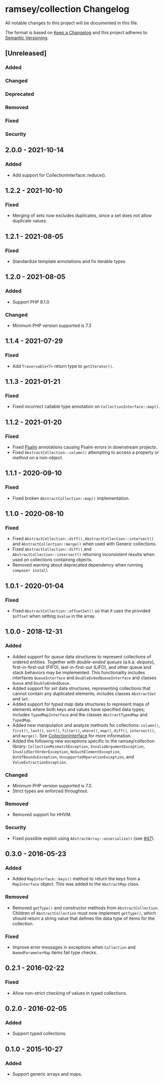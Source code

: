 # ramsey/collection Changelog

All notable changes to this project will be documented in this file.

The format is based on [Keep a Changelog](http://keepachangelog.com/en/1.0.0/)
and this project adheres to [Semantic Versioning](http://semver.org/spec/v2.0.0.html).

## [Unreleased]
### Added
### Changed
### Deprecated
### Removed
### Fixed
### Security

## 2.0.0 - 2021-10-14

### Added

* Add support for CollectionInterface::reduce().

## 1.2.2 - 2021-10-10

### Fixed

* Merging of sets now excludes duplicates, since a set does not allow duplicate
  values.

## 1.2.1 - 2021-08-05

### Fixed

* Standardize template annotations and fix iterable types

## 1.2.0 - 2021-08-05

### Added

* Support PHP 8.1.0

### Changed

* Minimum PHP version supported is 7.3

## 1.1.4 - 2021-07-29

### Fixed

* Add `Traversable<T>` return type to `getIterator()`.

## 1.1.3 - 2021-01-21

### Fixed

* Fixed incorrect callable type annotation on `CollectionInterface::map()`.

## 1.1.2 - 2021-01-20

### Fixed

* Fixed [Psalm](https://psalm.dev) annotations causing Psalm errors in
  downstream projects.
* Fixed `AbstractCollection::column()` attempting to access a property or method
  on a non-object.

## 1.1.1 - 2020-09-10

### Fixed

* Fixed broken `AbstractCollection::map()` implementation.

## 1.1.0 - 2020-08-10

### Fixed

* Fixed `AbstractCollection::diff()`, `AbstractCollection::intersect()` and
  `AbstractCollection::merge()` when used with Generic collections.
* Fixed `AbstractCollection::diff()` and `AbstractCollection::intersect()`
  returning inconsistent results when used on collections containing objects.
* Removed warning about deprecated dependency when running `composer install`

## 1.0.1 - 2020-01-04

### Fixed

* Fixed `AbstractCollection::offsetSet()` so that it uses the provided `$offset`
  when setting `$value` in the array.

## 1.0.0 - 2018-12-31

### Added

* Added support for *queue* data structures to represent collections of ordered
  entities. Together with *double-ended queues* (a.k.a. *deques*),
  first-in-first-out (FIFO), last-in-first-out (LIFO), and other queue and stack
  behaviors may be implemented. This functionality includes interfaces
  `QueueInterface` and `DoubleEndedQueueInterface` and classes `Queue` and
  `DoubleEndedQueue`.
* Added support for *set* data structures, representing collections that cannot
  contain any duplicated elements; includes classes `AbstractSet` and `Set`.
* Added support for *typed map* data structures to represent maps of elements
  where both keys and values have specified data types; includes
  `TypedMapInterface` and the classes `AbstractTypedMap` and `TypedMap`.
* Added new manipulation and analyze methods for collections: `column()`,
  `first()`, `last()`, `sort()`, `filter()`, `where()`, `map()`, `diff()`,
  `intersect()`, and `merge()`. See [CollectionInterface](https://github.com/ramsey/collection/blob/master/src/CollectionInterface.php)
  for more information.
* Added the following new exceptions specific to the ramsey/collection library:
  `CollectionMismatchException`, `InvalidArgumentException`,
  `InvalidSortOrderException`, `NoSuchElementException`, `OutOfBoundsException`,
  `UnsupportedOperationException`, and `ValueExtractionException`.

### Changed

* Minimum PHP version supported is 7.2.
* Strict types are enforced throughout.

### Removed

* Removed support for HHVM.

### Security

* Fixed possible exploit using `AbstractArray::unserialize()`
  (see [#47](https://github.com/ramsey/collection/issues/47)).

## 0.3.0 - 2016-05-23

### Added

* Added `MapInterface::keys()` method to return the keys from a `MapInterface`
  object. This was added to the `AbstractMap` class.

### Removed

* Removed `getType()` and constructor methods from `AbstractCollection`. Children
  of `AbstractCollection` must now implement `getType()`, which should return a
  string value that defines the data type of items for the collection.

### Fixed

* Improve error messages in exceptions when `Collection` and `NamedParameterMap`
  items fail type checks.

## 0.2.1 - 2016-02-22

### Fixed

* Allow non-strict checking of values in typed collections.

## 0.2.0 - 2016-02-05

### Added

* Support typed collections.

## 0.1.0 - 2015-10-27

### Added

* Support generic arrays and maps.
